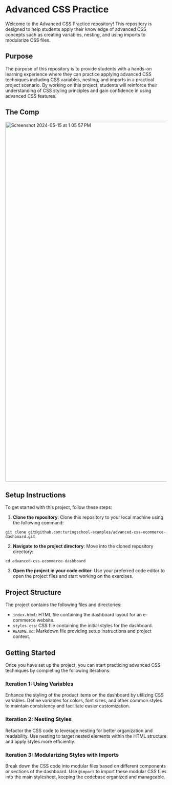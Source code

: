 # Advanced CSS Practice

Welcome to the Advanced CSS Practice repository! This repository is designed to help students apply their knowledge of advanced CSS concepts such as creating variables, nesting, and using imports to modularize CSS files.

## Purpose

The purpose of this repository is to provide students with a hands-on learning experience where they can practice applying advanced CSS techniques including CSS variables, nesting, and imports in a practical project scenario. By working on this project, students will reinforce their understanding of CSS styling principles and gain confidence in using advanced CSS features.

## The Comp
<img width="1120" alt="Screenshot 2024-05-15 at 1 05 57 PM" src="https://github.com/turingschool-examples/advanced-css-ecommerce-dashboard/assets/25714149/b72cfab8-32a7-4f8c-8d2b-001ee8b90fd8">


## Setup Instructions

To get started with this project, follow these steps:

1. **Clone the repository**: Clone this repository to your local machine using the following command:
```
git clone git@github.com:turingschool-examples/advanced-css-ecommerce-dashboard.git
```
2. **Navigate to the project directory**: Move into the cloned repository directory:
```
cd advanced-css-ecommerce-dashboard
```

3. **Open the project in your code editor**: Use your preferred code editor to open the project files and start working on the exercises.

## Project Structure

The project contains the following files and directories:

- `index.html`: HTML file containing the dashboard layout for an e-commerce website.
- `styles.css`: CSS file containing the initial styles for the dashboard.
- `README.md`: Markdown file providing setup instructions and project context.

## Getting Started

Once you have set up the project, you can start practicing advanced CSS techniques by completing the following iterations:

### Iteration 1: Using Variables

Enhance the styling of the product items on the dashboard by utilizing CSS variables. Define variables for colors, font sizes, and other common styles to maintain consistency and facilitate easier customization.

### Iteration 2: Nesting Styles

Refactor the CSS code to leverage nesting for better organization and readability. Use nesting to target nested elements within the HTML structure and apply styles more efficiently.

### Iteration 3: Modularizing Styles with Imports

Break down the CSS code into modular files based on different components or sections of the dashboard. Use `@import` to import these modular CSS files into the main stylesheet, keeping the codebase organized and manageable.
